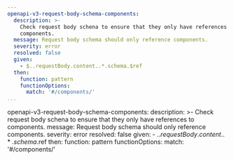 ```yaml
---
openapi-v3-request-body-schema-components:
  description: >-
    Check request body schena to ensure that they only have references to
    components.
  message: Request body schema should only reference components.
  severity: error
  resolved: false
  given:
    - $..requestBody.content..*.schema.$ref
  then:
    function: pattern
    functionOptions:
      match: '#/components/'
...
```

openapi-v3-request-body-schema-components:
  description: >-
    Check request body schena to ensure that they only have references to
    components.
  message: Request body schema should only reference components.
  severity: error
  resolved: false
  given:
    - $..requestBody.content..*.schema.$ref
  then:
    function: pattern
    functionOptions:
      match: '#/components/'
